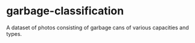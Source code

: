 # garbage-classification
A dataset of photos consisting of garbage cans of various capacities and types.
